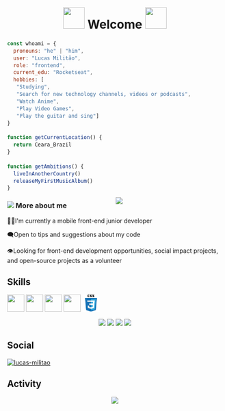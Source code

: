 

<h1 align="center"><img src="https://c.tenor.com/XLRs8m9u9ikAAAAj/inosuke-demon-slayer.gif" width="50" height="50" /> Welcome <img src="https://c.tenor.com/XLRs8m9u9ikAAAAj/inosuke-demon-slayer.gif" width="50" height="50" /></h1>

```javascript
const whoami = {
  pronouns: "he" | "him",
  user: "Lucas Militão",
  role: "frontend",
  current_edu: "Rocketseat",
  hobbies: [
   "Studying",
   "Search for new technology channels, videos or podcasts",
   "Watch Anime",
   "Play Video Games",
   "Play the guitar and sing"]
}

function getCurrentLocation() {
  return Ceara_Brazil
}

function getAmbitions() {
  liveInAnotherCountry()
  releaseMyFirstMusicAlbum()
}
```

<img width="250" align="right" src="https://64.media.tumblr.com/fd0d919b4a18f529d987d52011797347/d24c6489e3861b03-ce/s500x750/fded9b0e2d7bc9dc8df1b741b040d36334645998.gifv">

<h3 align="left"><img src="https://pa1.narvii.com/7364/e91a565a6455a5f2ba868630ce13cd5c281774a3r1-512-512_hq.gif" width="50"> More about me</h3>
<p>👨‍💻I'm currently a mobile front-end junior developer</p>
<p>🗨Open to tips and suggestions about my code</p>
<p>👁Looking for front-end development opportunities, social impact projects, and open-source projects as a volunteer</p>

## Skills 
<img src="https://upload.wikimedia.org/wikipedia/commons/thumb/9/99/Unofficial_JavaScript_logo_2.svg/1200px-Unofficial_JavaScript_logo_2.svg.png" width="40" height="40" /> <img src="https://appmasters.io/static/typescript-logo-26cc95f255ccb936d154b43614f61602.png" width="40" height="40" /> <img src="https://appmasters.io/static/react-47ce6e77f039020ee2e76a10c1e988e9.png" width="40" height="40" /> <img src="https://upload.wikimedia.org/wikipedia/commons/thumb/6/61/HTML5_logo_and_wordmark.svg/1200px-HTML5_logo_and_wordmark.svg.png" width="40" height="40" /> <img src="https://raw.githubusercontent.com/devicons/devicon/master/icons/css3/css3-original-wordmark.svg" width="40" height="40" />

<div align="center"> 
 
 ![](https://img.shields.io/badge/SO-Windows-%23F28A2E)
 ![](https://img.shields.io/badge/Editor-VSCode-%23F28A2E)
 ![](https://img.shields.io/badge/Code-JavaScript&&TypeScript&&ReactNative-%23F28A2E)
 ![](https://img.shields.io/badge/Interest-ReactNative-%23F28A2E)
 
</div>

## Social
<a href="https://www.linkedin.com/in/lucas-militao/" target="blank"><img align="center" src="https://cdn-icons-png.flaticon.com/512/174/174857.png" alt="lucas-militao" height="40" width="40" /></a>

## Activity
<div align="center"> 
  <img src="https://github-readme-stats.vercel.app/api?username=lucas-militao&show_icons=true&theme=dracula">  
</div>






